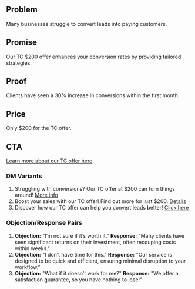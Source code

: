 ## Problem
Many businesses struggle to convert leads into paying customers.

## Promise
Our TC $200 offer enhances your conversion rates by providing tailored strategies.

## Proof
Clients have seen a 30% increase in conversions within the first month.

## Price
Only $200 for the TC offer.

## CTA
[Learn more about our TC offer here]({TC_LINK})

### DM Variants
1. Struggling with conversions? Our TC offer at $200 can turn things around! [More info]({TC_LINK})
2. Boost your sales with our TC offer! Find out more for just $200. [Details]({TC_LINK})
3. Discover how our TC offer can help you convert leads better! [Click here]({TC_LINK})

### Objection/Response Pairs
1. **Objection:** "I’m not sure if it’s worth it."
   **Response:** "Many clients have seen significant returns on their investment, often recouping costs within weeks."
2. **Objection:** "I don’t have time for this."
   **Response:** "Our service is designed to be quick and efficient, ensuring minimal disruption to your workflow."
3. **Objection:** "What if it doesn’t work for me?"
   **Response:** "We offer a satisfaction guarantee, so you have nothing to lose!"